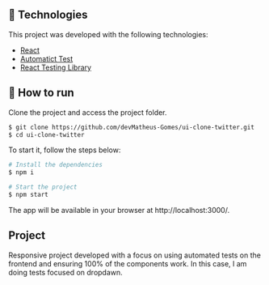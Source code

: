 ## :test_tube: Technologies

This project was developed with the following technologies:

- [React](https://reactjs.org/)
- [Automatict Test](https://pt-br.reactjs.org/docs/testing-environments.html)
- [React Testing Library](https://testing-library.com/docs/react-testing-library/intro/)

## :rocket: How to run

Clone the project and access the project folder.

```bash
$ git clone https://github.com/devMatheus-Gomes/ui-clone-twitter.git
$ cd ui-clone-twitter
```

To start it, follow the steps below:
```bash
# Install the dependencies
$ npm i

# Start the project
$ npm start

```

The app will be available in your browser at http://localhost:3000/.

## Project
Responsive project developed with a focus on using automated tests on the frontend and ensuring 100% of the components work.
In this case, I am doing tests focused on dropdawn.
